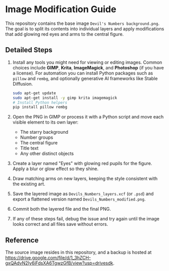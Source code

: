 # Image Modification Guide

This repository contains the base image `Devil's Numbers background.png`. The goal is to split its contents into individual layers and apply modifications that add glowing red eyes and arms to the central figure.

## Detailed Steps

1. Install any tools you might need for viewing or editing images. Common choices include **GIMP**, **Krita**, **ImageMagick**, and **Photoshop** (if you have a license). For automation you can install Python packages such as `pillow` and `rembg`, and optionally generative AI frameworks like Stable Diffusion.

   ```bash
   sudo apt-get update
   sudo apt-get install -y gimp krita imagemagick
   # Install Python helpers
   pip install pillow rembg
   ```
2. Open the PNG in GIMP or process it with a Python script and move each visible element to its own layer:
   - The starry background
   - Number groups
   - The central figure
   - Title text
   - Any other distinct objects
3. Create a layer named "Eyes" with glowing red pupils for the figure. Apply a blur or glow effect so they shine.
4. Draw matching arms on new layers, keeping the style consistent with the existing art.
5. Save the layered image as `Devils_Numbers_layers.xcf` (or `.psd`) and export a flattened version named `Devils_Numbers_modified.png`.
6. Commit both the layered file and the final PNG.
7. If any of these steps fail, debug the issue and try again until the image looks correct and all files save without errors.

## Reference

The source image resides in this repository, and a backup is hosted at <https://drive.google.com/file/d/1_3hZCH-gxQAdvN2Iy6iFdsXA6TgwzGfB/view?usp=drivesdk>.
